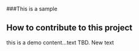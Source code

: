 ###This is a sample

## How to contribute to this project
this is a demo content...text TBD.
New text
